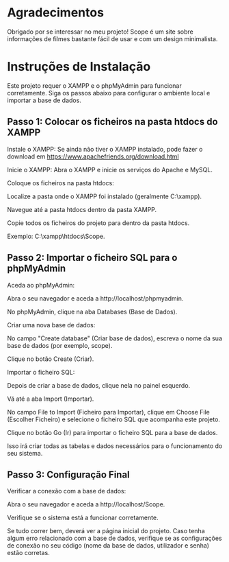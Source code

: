 # Agradecimentos

Obrigado por se interessar no meu projeto! Scope é um site sobre informações de filmes bastante fácil de usar e com um design minimalista.

# Instruções de Instalação
Este projeto requer o XAMPP e o phpMyAdmin para funcionar corretamente. Siga os passos abaixo para configurar o ambiente local e importar a base de dados.



## Passo 1: Colocar os ficheiros na pasta htdocs do XAMPP


Instale o XAMPP: Se ainda não tiver o XAMPP instalado, pode fazer o download em https://www.apachefriends.org/download.html

Inicie o XAMPP: Abra o XAMPP e inicie os serviços do Apache e MySQL.

Coloque os ficheiros na pasta htdocs:

Localize a pasta onde o XAMPP foi instalado (geralmente C:\xampp).

Navegue até a pasta htdocs dentro da pasta XAMPP.

Copie todos os ficheiros do projeto para dentro da pasta htdocs.

Exemplo: C:\xampp\htdocs\Scope.



## Passo 2: Importar o ficheiro SQL para o phpMyAdmin


Aceda ao phpMyAdmin:

Abra o seu navegador e aceda a http://localhost/phpmyadmin.

No phpMyAdmin, clique na aba Databases (Base de Dados).

Criar uma nova base de dados:

No campo "Create database" (Criar base de dados), escreva o nome da sua base de dados (por exemplo, scope).

Clique no botão Create (Criar).

Importar o ficheiro SQL:

Depois de criar a base de dados, clique nela no painel esquerdo.

Vá até a aba Import (Importar).

No campo File to Import (Ficheiro para Importar), clique em Choose File (Escolher Ficheiro) e selecione o ficheiro SQL que acompanha este projeto.

Clique no botão Go (Ir) para importar o ficheiro SQL para a base de dados.

Isso irá criar todas as tabelas e dados necessários para o funcionamento do seu sistema.



## Passo 3: Configuração Final


Verificar a conexão com a base de dados:


Abra o seu navegador e aceda a http://localhost/Scope.

Verifique se o sistema está a funcionar corretamente.

Se tudo correr bem, deverá ver a página inicial do projeto. Caso tenha algum erro relacionado com a base de dados, verifique se as configurações de conexão no seu código (nome da base de dados, utilizador e senha) estão corretas.
